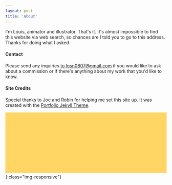 ```yaml
---
layout: post
title: 'About'
---
```

I'm Louis, animator and illustrator. That's it. It's almost impossible to find this website via web search, so chances are I told you to go to this address. Thanks for doing what I asked.

#### **Contact**

Please send any inquiries [to losn0807@gmail.com](mailto:losn0807@gmail.com) if you would like to ask about a commission or if there's anything about my work that you'd like to know.

#### **Site Credits**
 
Special thanks to Joe and Robin for helping me set this site up. It was created with the [Portfolio Jekyll Theme](https://github.com/LeNPaul/portfolio-jekyll-theme).


![](/assets/img/projects/2Dwork/bar.png){:class="img-responsive"}